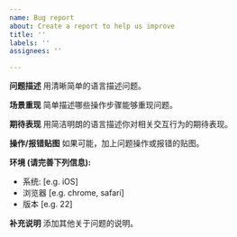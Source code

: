 ```yaml
---
name: Bug report
about: Create a report to help us improve
title: ''
labels: ''
assignees: ''

---
```


**问题描述**
用清晰简单的语言描述问题。

**场景重现**
简单描述哪些操作步骤能够重现问题。

**期待表现**
用简洁明朗的语言描述你对相关交互行为的期待表现。

**操作/报错贴图**
如果可能，加上问题操作或报错的贴图。

**环境 (请完善下列信息):**
 - 系统: [e.g. iOS]
 - 浏览器 [e.g. chrome, safari]
 - 版本 [e.g. 22]


**补充说明**
添加其他关于问题的说明。
